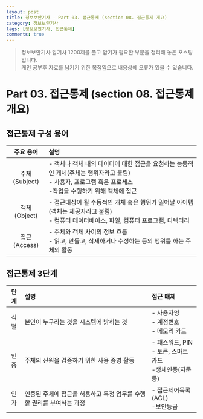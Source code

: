```yaml
---
layout: post
title: 정보보안기사 - Part 03. 접근통제 (section 08. 접근통제 개요)
category: 정보보안기사
tags: [정보보안기사, 접근통제]
comments: true
---
```

> 정보보안기사 알기사 1200제를 풀고 암기가 필요한 부분을 정리해 놓은 포스팅입니다.  
개인 공부후 자료를 남기기 위한 목점임으로 내용상에 오류가 있을 수 있습니다.

# Part 03. 접근통제 (section 08. 접근통제 개요)
## 접근통제 구성 용어

| 주요 용어 | 설명|
|:-----:|:-----|
| 주체(Subject) | - 객체나 객체 내의 데이터에 대한 접근을 요청하는 능동적인 개체(주체는 행위자라고 불림)<br>- 사용자, 프로그램 혹은 프로세스<br>-작업을 수행하기 위해 객체에 접근 |
| 객체(Object) | - 접근대상이 될 수동적인 개체 혹은 행위가 일어날 아이템(객체는 제공자라고 불림)<br>- 컴퓨터 데이터베이스, 파일, 컴퓨터 프로그램, 디렉터리 |
| 접근(Access) | - 주체와 객체 사이의 정보 흐름<br>- 읽고, 만들고, 삭제하거나 수정하는 등의 행위를 하는 주체의 활동 |

## 접근통제 3단계

| 단계 | 설명 | 접근 매체 |
|:-----:|:-----|:-----|
| 식별 | 본인이 누구라는 것을 시스템에 밝히는 것 | - 사용자명<br>- 계정번호<br>- 메모리 카드 |
| 인증 | 주체의 신원을 검증하기 위한 사용 증명 활동 | - 패스워드, PIN<br>- 토큰, 스마트카드<br>-생체인증(지문 등)
| 인가 | 인증된 주체에 접근을 허용하고 특정 업무를 수행할 권리를 부여하는 과정 | - 접근제어목록(ACL)<br>-보안등급 |
